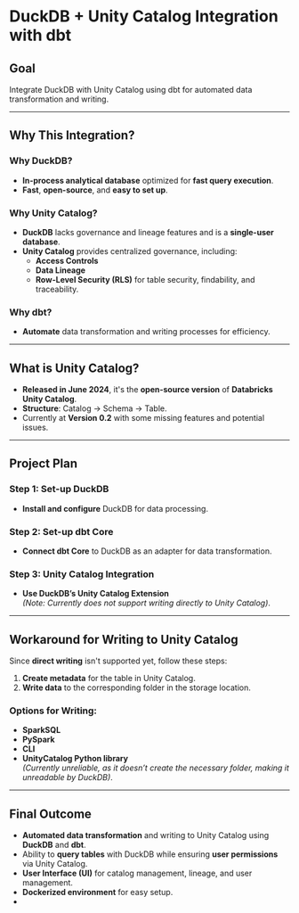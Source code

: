 # **DuckDB + Unity Catalog Integration with dbt**

## **Goal**

Integrate DuckDB with Unity Catalog using dbt for automated data transformation and writing.

---

## **Why This Integration?**

### **Why DuckDB?**
- **In-process analytical database** optimized for **fast query execution**.
- **Fast**, **open-source**, and **easy to set up**.

### **Why Unity Catalog?**
- **DuckDB** lacks governance and lineage features and is a **single-user database**.
- **Unity Catalog** provides centralized governance, including:
  - **Access Controls**
  - **Data Lineage**
  - **Row-Level Security (RLS)** for table security, findability, and traceability.

### **Why dbt?**
- **Automate** data transformation and writing processes for efficiency.

---

## **What is Unity Catalog?**
- **Released in June 2024**, it's the **open-source version** of **Databricks Unity Catalog**.
- **Structure**: Catalog → Schema → Table.
- Currently at **Version 0.2** with some missing features and potential issues.

---

## **Project Plan**

### **Step 1: Set-up DuckDB**
- **Install and configure** DuckDB for data processing.

### **Step 2: Set-up dbt Core**
- **Connect dbt Core** to DuckDB as an adapter for data transformation.

### **Step 3: Unity Catalog Integration**
- **Use DuckDB’s Unity Catalog Extension**  
  *(Note: Currently does not support writing directly to Unity Catalog)*.

---

## **Workaround for Writing to Unity Catalog**

Since **direct writing** isn't supported yet, follow these steps:

1. **Create metadata** for the table in Unity Catalog.
2. **Write data** to the corresponding folder in the storage location.

### **Options for Writing**:
- **SparkSQL**
- **PySpark**
- **CLI**
- **UnityCatalog Python library**  
  *(Currently unreliable, as it doesn’t create the necessary folder, making it unreadable by DuckDB)*.

---

## **Final Outcome**
- **Automated data transformation** and writing to Unity Catalog using **DuckDB** and **dbt**.
- Ability to **query tables** with DuckDB while ensuring **user permissions** via Unity Catalog.
- **User Interface (UI)** for catalog management, lineage, and user management.
- **Dockerized environment** for easy setup.
- 
